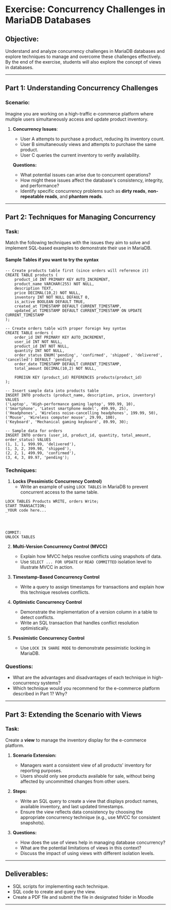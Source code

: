 # Exercise: Concurrency Challenges in MariaDB Databases

## Objective:
Understand and analyze concurrency challenges in MariaDB databases and explore techniques to manage and overcome these challenges effectively. By the end of the exercise, students will also explore the concept of views in databases.

---

## Part 1: Understanding Concurrency Challenges

### Scenario:
Imagine you are working on a high-traffic e-commerce platform where multiple users simultaneously access and update product inventory.

1. **Concurrency Issues**:  
   - User A attempts to purchase a product, reducing its inventory count.
   - User B simultaneously views and attempts to purchase the same product.  
   - User C queries the current inventory to verify availability.

   **Questions:**
   - What potential issues can arise due to concurrent operations?  
   - How might these issues affect the database's consistency, integrity, and performance?  
   - Identify specific concurrency problems such as **dirty reads**, **non-repeatable reads**, and **phantom reads**.

---

## Part 2: Techniques for Managing Concurrency

### Task:
Match the following techniques with the issues they aim to solve and implement SQL-based examples to demonstrate their use in MariaDB.
#### Sample Tables if you want to try the syntax
````
-- Create products table first (since orders will reference it)
CREATE TABLE products (
    product_id INT PRIMARY KEY AUTO_INCREMENT,
    product_name VARCHAR(255) NOT NULL,
    description TEXT,
    price DECIMAL(10,2) NOT NULL,
    inventory INT NOT NULL DEFAULT 0,
    is_active BOOLEAN DEFAULT TRUE,
    created_at TIMESTAMP DEFAULT CURRENT_TIMESTAMP,
    updated_at TIMESTAMP DEFAULT CURRENT_TIMESTAMP ON UPDATE CURRENT_TIMESTAMP
);

-- Create orders table with proper foreign key syntax
CREATE TABLE orders (
    order_id INT PRIMARY KEY AUTO_INCREMENT,
    user_id INT NOT NULL,
    product_id INT NOT NULL,
    quantity INT NOT NULL,
    order_status ENUM('pending', 'confirmed', 'shipped', 'delivered', 'cancelled') DEFAULT 'pending',
    order_date TIMESTAMP DEFAULT CURRENT_TIMESTAMP,
    total_amount DECIMAL(10,2) NOT NULL,
   
    FOREIGN KEY (product_id) REFERENCES products(product_id)
);

-- Insert sample data into products table
INSERT INTO products (product_name, description, price, inventory) VALUES
('Laptop', 'High-performance gaming laptop', 999.99, 10),
('Smartphone', 'Latest smartphone model', 499.99, 25),
('Headphones', 'Wireless noise-cancelling headphones', 199.99, 50),
('Mouse', 'Wireless computer mouse', 29.99, 100),
('Keyboard', 'Mechanical gaming keyboard', 89.99, 30);

-- Sample data for orders
INSERT INTO orders (user_id, product_id, quantity, total_amount, order_status) VALUES
(1, 1, 1, 999.99, 'delivered'),
(1, 3, 2, 399.98, 'shipped'),
(2, 2, 1, 499.99, 'confirmed'),
(3, 4, 3, 89.97, 'pending');

````

### Techniques:
1. **Locks (Pessimistic Concurrency Control)**  
   - Write an example of using `LOCK TABLES` in MariaDB to prevent concurrent access to the same table.  

````
LOCK TABLES Products WRITE, orders Write;
START TRANSACTION;
_YOUR code here...
 



COMMIT:
UNLOCK TABLES

````

2. **Multi-Version Concurrency Control (MVCC)**  
   - Explain how MVCC helps resolve conflicts using snapshots of data.  
   - Use `SELECT ... FOR UPDATE` or `READ COMMITTED` isolation level to illustrate MVCC in action.  

3. **Timestamp-Based Concurrency Control**  
   - Write a query to assign timestamps for transactions and explain how this technique resolves conflicts.

4. **Optimistic Concurrency Control**  
   - Demonstrate the implementation of a version column in a table to detect conflicts.  
   - Write an SQL transaction that handles conflict resolution optimistically.

5. **Pessimistic Concurrency Control**  
   - Use `LOCK IN SHARE MODE` to demonstrate pessimistic locking in MariaDB.

### Questions:
- What are the advantages and disadvantages of each technique in high-concurrency systems?  
- Which technique would you recommend for the e-commerce platform described in Part 1? Why?

---

## Part 3: Extending the Scenario with Views

### Task:
Create a **view** to manage the inventory display for the e-commerce platform.

1. **Scenario Extension:**
   - Managers want a consistent view of all products' inventory for reporting purposes.  
   - Users should only see products available for sale, without being affected by uncommitted changes from other users.

2. **Steps:**
   - Write an SQL query to create a view that displays product names, available inventory, and last updated timestamps.  
   - Ensure the view reflects data consistency by choosing the appropriate concurrency technique (e.g., use MVCC for consistent snapshots).

3. **Questions:**
   - How does the use of views help in managing database concurrency?  
   - What are the potential limitations of views in this context?  
   - Discuss the impact of using views with different isolation levels.

---

## Deliverables:
- SQL scripts for implementing each technique.  
- SQL code to create and query the view.
- Create a PDF file and submit the file in designated folder in Moodle


---
